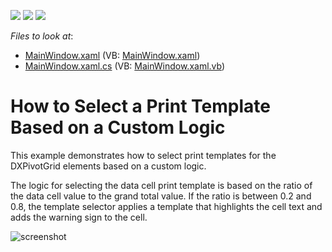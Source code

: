 <!-- default badges list -->
![](https://img.shields.io/endpoint?url=https://codecentral.devexpress.com/api/v1/VersionRange/128578938/18.1.3%2B)
[![](https://img.shields.io/badge/Open_in_DevExpress_Support_Center-FF7200?style=flat-square&logo=DevExpress&logoColor=white)](https://supportcenter.devexpress.com/ticket/details/E2369)
[![](https://img.shields.io/badge/📖_How_to_use_DevExpress_Examples-e9f6fc?style=flat-square)](https://docs.devexpress.com/GeneralInformation/403183)
<!-- default badges end -->
<!-- default file list -->
*Files to look at*:

* [MainWindow.xaml](./CS/DXPivotGrid_SelectingPrintTemplate/MainWindow.xaml) (VB: [MainWindow.xaml](./VB/DXPivotGrid_SelectingPrintTemplate/MainWindow.xaml))
* [MainWindow.xaml.cs](./CS/DXPivotGrid_SelectingPrintTemplate/MainWindow.xaml.cs) (VB: [MainWindow.xaml.vb](./VB/DXPivotGrid_SelectingPrintTemplate/MainWindow.xaml.vb))
<!-- default file list end -->
# How to Select a Print Template Based on a Custom Logic


This example demonstrates how to select print templates for the DXPivotGrid elements based on a custom logic.

The logic for selecting the data cell print template is based on the ratio of the data cell value to the grand total value. If the ratio is between 0.2 and 0.8, the template selector applies a template that highlights the cell text and adds the warning sign to the cell.


![screenshot](images/screenshot.png)
